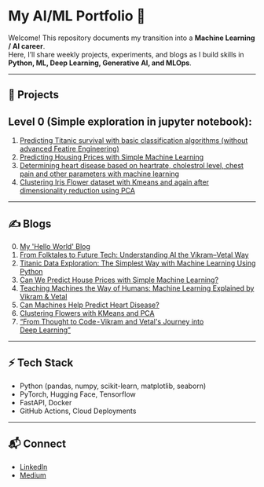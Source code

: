 # My AI/ML Portfolio 🚀

Welcome! This repository documents my transition into a **Machine Learning / AI career**.  
Here, I’ll share weekly projects, experiments, and blogs as I build skills in **Python, ML, Deep Learning, Generative AI, and MLOps**.

---

## 📂 Projects
## Level 0 (Simple exploration in jupyter notebook):
1. [Predicting Titanic survival with basic classification algorithms (without advanced Featire Engineering)](https://github.com/adityanarayan007/ml-portfolio/blob/main/week01/titanicExploration.ipynb)
2. [Predicting Housing Prices with Simple Machine Learning](https://github.com/adityanarayan007/ml-portfolio/blob/main/week01/hosuingPrice.ipynb)
3. [Determining heart disease based on heartrate, cholestrol level, chest pain and other parameters with machine learning](https://github.com/adityanarayan007/ml-portfolio/blob/main/week02/heartdiseaseprediction.ipynb)
4. [Clustering Iris Flower dataset with Kmeans and again after dimensionality reduction using PCA](https://github.com/adityanarayan007/ml-portfolio/blob/main/week02/irisdata.ipynb)

---

## ✍️ Blogs
0. [My 'Hello World' Blog](https://medium.com/@aiwithaditya/understanding-ai-one-simple-story-at-a-time-d5ae679183f4)
1. [From Folktales to Future Tech: Understanding AI the Vikram–Vetal Way](https://medium.com/@aiwithaditya/from-folktales-to-future-tech-understanding-ai-the-vikram-vetal-way-0cdf6e0954fe)
2. [Titanic Data Exploration: The Simplest Way with Machine Learning Using Python](https://medium.com/@aiwithaditya/titanic-data-exploration-the-simplest-way-with-machine-learning-using-python-371311159c35)
3. [Can We Predict House Prices with Simple Machine Learning?](https://medium.com/@aiwithaditya/can-we-predict-house-prices-with-simple-machine-learning-14eea6daedc1)
4. [Teaching Machines the Way of Humans: Machine Learning Explained by Vikram & Vetal](https://medium.com/@aiwithaditya/teaching-machines-the-way-of-humans-machine-learning-explained-by-vikram-vetal-7344378db644)
5. [Can Machines Help Predict Heart Disease?](https://medium.com/@aiwithaditya/can-machines-help-predict-heart-disease-98f3877159e2)
6. [Clustering Flowers with KMeans and PCA](https://medium.com/@aiwithaditya/clustering-flowers-with-kmeans-and-pca-bdf33753dae9)
7. [“From Thought to Code - Vikram and Vetal's Journey into Deep Learning”](https://medium.com/@aiwithaditya/from-thought-to-code-vikram-and-vetals-journey-into-deep-learning-02cff079dee5)

---

## ⚡ Tech Stack
- Python (pandas, numpy, scikit-learn, matplotlib, seaborn)
- PyTorch, Hugging Face, Tensorflow
- FastAPI, Docker
- GitHub Actions, Cloud Deployments

---

## 📬 Connect
- [LinkedIn](https://www.linkedin.com/in/aditya-narayan-mishra-9b7254188/)
- [Medium](https://medium.com/@aiwithaditya)
